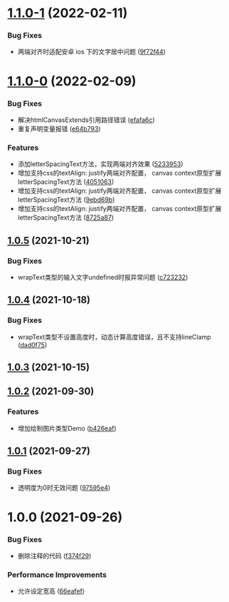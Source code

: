 # [1.1.0-1](https://github.com/wangqh/json2canvas/compare/1.1.0-0...1.1.0-1) (2022-02-11)


### Bug Fixes

* 两端对齐时适配安卓 ios 下的文字居中问题 ([9f72f44](https://github.com/wangqh/json2canvas/commit/9f72f44c2ed402aff92fb85f09d6254fb645a9d3))



# [1.1.0-0](https://github.com/wangqh/json2canvas/compare/1.0.5...1.1.0-0) (2022-02-09)


### Bug Fixes

* 解决htmlCanvasExtends引用路径错误 ([efafa6c](https://github.com/wangqh/json2canvas/commit/efafa6ce26eefa0946cff83e1f7aa961275feb92))
* 重复声明变量报错 ([e64b793](https://github.com/wangqh/json2canvas/commit/e64b79318878ffbdc1a4b5669da364dac81bac5e))


### Features

* 添加letterSpacingText方法，实现两端对齐效果 ([5233953](https://github.com/wangqh/json2canvas/commit/52339535ac05b0b7c9b34aefa7ba8dc889baa85e))
* 增加支持css的textAlign: justify两端对齐配置， canvas context原型扩展letterSpacingText方法 ([4051063](https://github.com/wangqh/json2canvas/commit/4051063d399ab7aa991b247e2ecc124e241ca2a4))
* 增加支持css的textAlign: justify两端对齐配置， canvas context原型扩展letterSpacingText方法 ([9ebd69b](https://github.com/wangqh/json2canvas/commit/9ebd69ba8627742c931b9b416747e74f26804860))
* 增加支持css的textAlign: justify两端对齐配置， canvas context原型扩展letterSpacingText方法 ([8725a87](https://github.com/wangqh/json2canvas/commit/8725a87ae8cfcf2ccbbee270de33b1e5bc85da59))



## [1.0.5](https://github.com/wangqh/json2canvas/compare/1.0.4...1.0.5) (2021-10-21)


### Bug Fixes

* wrapText类型的输入文字undefined时报异常问题 ([c723232](https://github.com/wangqh/json2canvas/commit/c7232324382745dd68650b4c7d42d288fe506224))



## [1.0.4](https://github.com/wangqh/json2canvas/compare/1.0.3...1.0.4) (2021-10-18)


### Bug Fixes

* wrapText类型不设置高度时，动态计算高度错误，且不支持lineClamp ([dad0f75](https://github.com/wangqh/json2canvas/commit/dad0f75cea5fe76948e5d742718bf99cde8641d7))



## [1.0.3](https://github.com/wangqh/json2canvas/compare/1.0.2...1.0.3) (2021-10-15)



## [1.0.2](https://github.com/wangqh/json2canvas/compare/1.0.1...1.0.2) (2021-09-30)


### Features

* 增加绘制图片类型Demo ([b426eaf](https://github.com/wangqh/json2canvas/commit/b426eafaddfeca15fc14a2bf9661a6f876cb399b))



## [1.0.1](https://github.com/wangqh/json2canvas/compare/1.0.0...1.0.1) (2021-09-27)


### Bug Fixes

* 透明度为0时无效问题 ([97595e4](https://github.com/wangqh/json2canvas/commit/97595e40be3754628d90f45541bbb72286e99041))



# 1.0.0 (2021-09-26)


### Bug Fixes

* 删除注释的代码 ([f374f29](https://github.com/wangqh/json2canvas/commit/f374f2971a93be461f1a668a7949754d5c6b381c))


### Performance Improvements

* 允许设定宽高 ([66eafef](https://github.com/wangqh/json2canvas/commit/66eafefe7ee0d53526c63b2019f1f6537542b474))



